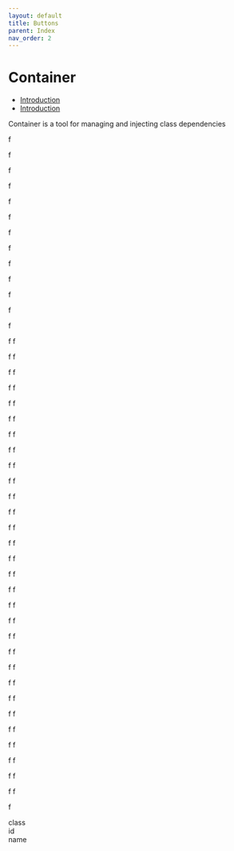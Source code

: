 ```yaml
---
layout: default
title: Buttons
parent: Index
nav_order: 2
---
```

# Container

- [Introduction](/Kapriol/fff/xx.html#anchor)
- [Introduction](https://dieselxxx.github.io/Kapriol/fff/xx.html#anchor)

Container is a tool for managing and injecting class dependencies

f

f

f

f

f

f

f

f

f

f

f

f

f

f
f

f
f

f
f

f
f

f
f

f
f

f
f

f
f

f
f

f
f

f
f

f
f

f
f

f
f

f
f

f
f

f
f

f
f

f
f

f
f

f
f

f
f

f
f

f
f

f
f

f
f

f
f

f
f

f
f

f
f

f

<div class="anchor">class</div>
<div id="anchor">id</div>
<div name="anchor">name</div>
